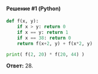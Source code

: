 #### Решение #1 (Python)
```python
def f(x, y):
    if x > y: return 0
    if x == y: return 1
    if x == 38: return 0
    return f(x+2, y) + f(x*2, y)

print( f(2, 20) * f(20, 44) )
```
**Ответ:** 28.
